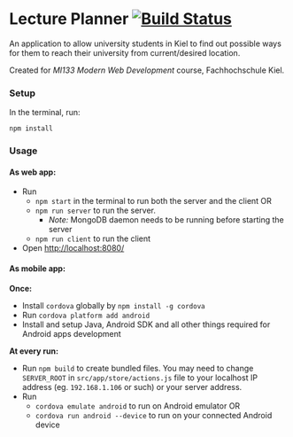 
# Lecture Planner [![Build Status](https://travis-ci.com/SubodhDahal/lecture-planner.svg?token=Mqz54ieof9heq97X4cWZ&branch=master)](https://travis-ci.com/SubodhDahal/lecture-planner)

An application to allow university students in Kiel to find out possible ways for them to reach their university from current/desired location.

Created for *MI133 Modern Web Development* course, Fachhochschule Kiel.

### Setup
In the terminal, run:
```
npm install
```

### Usage

#### As web app:
- Run 
    - `npm start` in the terminal to run both the server and the client
    OR
    - `npm run server` to run the server. 
        - *Note:* MongoDB daemon needs to be running before starting the server
    - `npm run client` to run the client
- Open [http://localhost:8080/](http://localhost:8080/)

#### As mobile app:
**Once:**
- Install `cordova` globally by `npm install -g cordova`
- Run `cordova platform add android`
- Install and setup Java, Android SDK and all other things required for Android apps development

**At every run:**
- Run `npm build` to create bundled files. You may need to change `SERVER_ROOT` in `src/app/store/actions.js` file to your localhost IP address (eg. `192.168.1.106` or such) or your server address.
- Run 
    - `cordova emulate android` to run on Android emulator
    OR
    - `cordova run android --device` to run on your connected Android device
